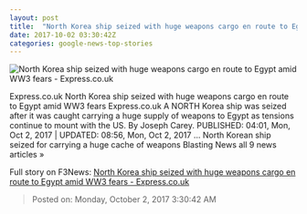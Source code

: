 ```yaml
---
layout: post
title:  "North Korea ship seized with huge weapons cargo en route to Egypt amid WW3 fears - Express.co.uk"
date: 2017-10-02 03:30:42Z
categories: google-news-top-stories
---
```


![North Korea ship seized with huge weapons cargo en route to Egypt amid WW3 fears - Express.co.uk](http://cdn.images.express.co.uk/img/dynamic/78/750x445/861141.jpg)

Express.co.uk North Korea ship seized with huge weapons cargo en route to Egypt amid WW3 fears Express.co.uk A NORTH Korea ship was seized after it was caught carrying a huge supply of weapons to Egypt as tensions continue to mount with the US. By Joseph Carey. PUBLISHED: 04:01, Mon, Oct 2, 2017 | UPDATED: 08:56, Mon, Oct 2, 2017 ... North Korean ship seized for carrying a huge cache of weapons Blasting News all 9 news articles »


Full story on F3News: [North Korea ship seized with huge weapons cargo en route to Egypt amid WW3 fears - Express.co.uk](http://www.f3nws.com/n/hgznpE)

> Posted on: Monday, October 2, 2017 3:30:42 AM
